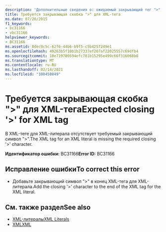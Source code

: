 ```yaml
---
description: 'Дополнительные сведения о: ожидаемый закрывающий тег ">" для XML-тега'
title: Требуется закрывающая скобка ">" для XML-тега
ms.date: 07/20/2015
f1_keywords:
- bc31166
- vbc31166
helpviewer_keywords:
- BC31166
ms.assetid: 8dec9c5c-62f6-44b6-b9f5-c5b4257249e1
ms.openlocfilehash: 49263b5f10b1b27337ef207af22025557c69dfb4
ms.sourcegitcommit: 10e719780594efc781b15295e499c66f316068b8
ms.translationtype: MT
ms.contentlocale: ru-RU
ms.lasthandoff: 02/14/2021
ms.locfileid: "100458049"
---
```

# <a name="expected-closing--for-xml-tag"></a><span data-ttu-id="1532e-103">Требуется закрывающая скобка ">" для XML-тега</span><span class="sxs-lookup"><span data-stu-id="1532e-103">Expected closing '>' for XML tag</span></span>

<span data-ttu-id="1532e-104">В XML-теге для XML-литерала отсутствует требуемый закрывающий символ ">".</span><span class="sxs-lookup"><span data-stu-id="1532e-104">The XML tag for an XML literal is missing the required closing '>' character.</span></span>  
  
 <span data-ttu-id="1532e-105">**Идентификатор ошибки:** BC31166</span><span class="sxs-lookup"><span data-stu-id="1532e-105">**Error ID:** BC31166</span></span>  
  
## <a name="to-correct-this-error"></a><span data-ttu-id="1532e-106">Исправление ошибки</span><span class="sxs-lookup"><span data-stu-id="1532e-106">To correct this error</span></span>  
  
- <span data-ttu-id="1532e-107">Добавьте закрывающий символ ">" в конец XML-тега для XML-литерала.</span><span class="sxs-lookup"><span data-stu-id="1532e-107">Add the closing '>' character to the end of the XML tag for the XML literal.</span></span>  
  
## <a name="see-also"></a><span data-ttu-id="1532e-108">См. также раздел</span><span class="sxs-lookup"><span data-stu-id="1532e-108">See also</span></span>

- [<span data-ttu-id="1532e-109">XML-литералы</span><span class="sxs-lookup"><span data-stu-id="1532e-109">XML Literals</span></span>](../language-reference/xml-literals/index.md)
- [<span data-ttu-id="1532e-110">XML</span><span class="sxs-lookup"><span data-stu-id="1532e-110">XML</span></span>](../programming-guide/language-features/xml/index.md)
